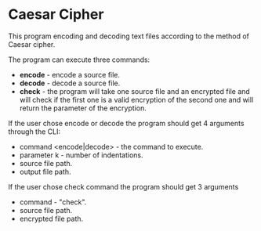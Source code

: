 # Caesar Cipher

This program encoding and decoding text files according to the
method of Caesar cipher.

The program can execute three commands:
* **encode** - encode a source file.
* **decode** - decode a source file.
* **check** - the program will take one source file and an encrypted
file and will check if the first one is a valid encryption of the
second one and will return the parameter of the encryption.

If the user chose encode or decode the program should get 4
arguments through the CLI:
- command <encode|decode> - the command to execute.
- parameter k - number of indentations.
- source file path.
- output file path.

If the user chose check command the program should get 3 arguments
- command - "check".
- source file path.
- encrypted file path.
